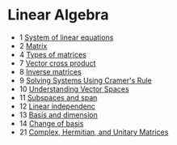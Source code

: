 ﻿# Linear Algebra

- 1 [System of linear equations](system-of-linear-equations)
- 2 [Matrix](matrix)
- 4 [Types of matrices](types-of-matrices)
- 7 [Vector cross product](vector-cross-product)
- 8 [Inverse matrices](inverse-matrices)
- 9 [Solving Systems Using Cramer's Rule](cramer-rule)
- 10 [Understanding Vector Spaces](vector-spaces)
- 11 [Subspaces and span](subspaces-and-span)
- 12 [Linear independenc](linear-independence)
- 13 [Basis and dimension](basis-and-dimension)
- 14 [Change of basis](change-of-basis)
- 21 [Complex, Hermitian, and Unitary Matrices](complex-hermitian-unitary-matrices)